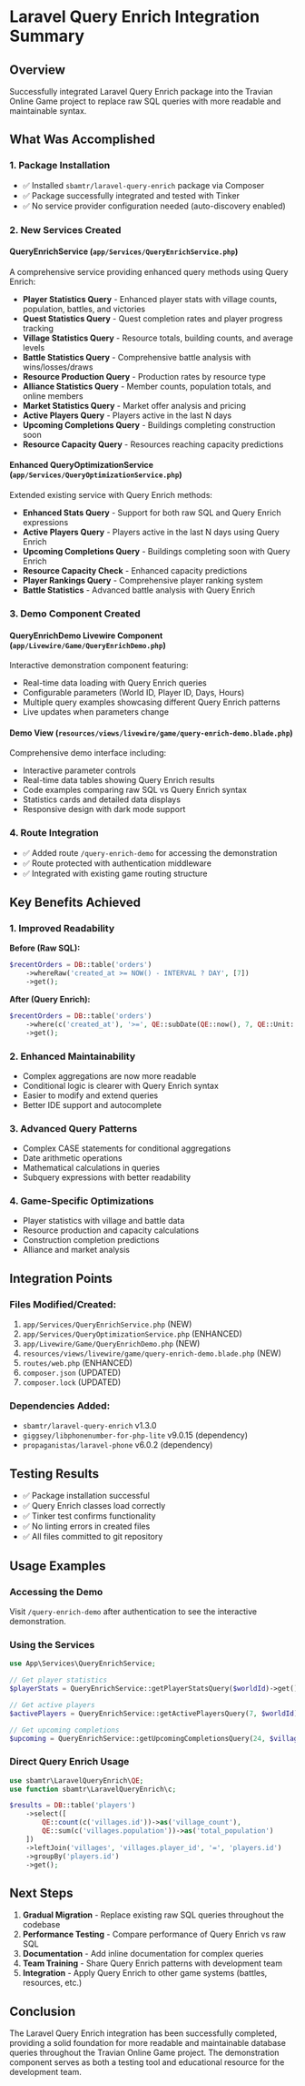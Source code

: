 # Laravel Query Enrich Integration Summary

## Overview

Successfully integrated Laravel Query Enrich package into the Travian Online Game project to replace raw SQL queries with more readable and maintainable syntax.

## What Was Accomplished

### 1. Package Installation

- ✅ Installed `sbamtr/laravel-query-enrich` package via Composer
- ✅ Package successfully integrated and tested with Tinker
- ✅ No service provider configuration needed (auto-discovery enabled)

### 2. New Services Created

#### QueryEnrichService (`app/Services/QueryEnrichService.php`)

A comprehensive service providing enhanced query methods using Query Enrich:

- **Player Statistics Query** - Enhanced player stats with village counts, population, battles, and victories
- **Quest Statistics Query** - Quest completion rates and player progress tracking
- **Village Statistics Query** - Resource totals, building counts, and average levels
- **Battle Statistics Query** - Comprehensive battle analysis with wins/losses/draws
- **Resource Production Query** - Production rates by resource type
- **Alliance Statistics Query** - Member counts, population totals, and online members
- **Market Statistics Query** - Market offer analysis and pricing
- **Active Players Query** - Players active in the last N days
- **Upcoming Completions Query** - Buildings completing construction soon
- **Resource Capacity Query** - Resources reaching capacity predictions

#### Enhanced QueryOptimizationService (`app/Services/QueryOptimizationService.php`)

Extended existing service with Query Enrich methods:

- **Enhanced Stats Query** - Support for both raw SQL and Query Enrich expressions
- **Active Players Query** - Players active in the last N days using Query Enrich
- **Upcoming Completions Query** - Buildings completing soon with Query Enrich
- **Resource Capacity Check** - Enhanced capacity predictions
- **Player Rankings Query** - Comprehensive player ranking system
- **Battle Statistics** - Advanced battle analysis with Query Enrich

### 3. Demo Component Created

#### QueryEnrichDemo Livewire Component (`app/Livewire/Game/QueryEnrichDemo.php`)

Interactive demonstration component featuring:

- Real-time data loading with Query Enrich queries
- Configurable parameters (World ID, Player ID, Days, Hours)
- Multiple query examples showcasing different Query Enrich patterns
- Live updates when parameters change

#### Demo View (`resources/views/livewire/game/query-enrich-demo.blade.php`)

Comprehensive demo interface including:

- Interactive parameter controls
- Real-time data tables showing Query Enrich results
- Code examples comparing raw SQL vs Query Enrich syntax
- Statistics cards and detailed data displays
- Responsive design with dark mode support

### 4. Route Integration

- ✅ Added route `/query-enrich-demo` for accessing the demonstration
- ✅ Route protected with authentication middleware
- ✅ Integrated with existing game routing structure

## Key Benefits Achieved

### 1. Improved Readability

**Before (Raw SQL):**

```php
$recentOrders = DB::table('orders')
    ->whereRaw('created_at >= NOW() - INTERVAL ? DAY', [7])
    ->get();
```

**After (Query Enrich):**

```php
$recentOrders = DB::table('orders')
    ->where(c('created_at'), '>=', QE::subDate(QE::now(), 7, QE::Unit::DAY))
    ->get();
```

### 2. Enhanced Maintainability

- Complex aggregations are now more readable
- Conditional logic is clearer with Query Enrich syntax
- Easier to modify and extend queries
- Better IDE support and autocomplete

### 3. Advanced Query Patterns

- Complex CASE statements for conditional aggregations
- Date arithmetic operations
- Mathematical calculations in queries
- Subquery expressions with better readability

### 4. Game-Specific Optimizations

- Player statistics with village and battle data
- Resource production and capacity calculations
- Construction completion predictions
- Alliance and market analysis

## Integration Points

### Files Modified/Created:

1. `app/Services/QueryEnrichService.php` (NEW)
2. `app/Services/QueryOptimizationService.php` (ENHANCED)
3. `app/Livewire/Game/QueryEnrichDemo.php` (NEW)
4. `resources/views/livewire/game/query-enrich-demo.blade.php` (NEW)
5. `routes/web.php` (ENHANCED)
6. `composer.json` (UPDATED)
7. `composer.lock` (UPDATED)

### Dependencies Added:

- `sbamtr/laravel-query-enrich` v1.3.0
- `giggsey/libphonenumber-for-php-lite` v9.0.15 (dependency)
- `propaganistas/laravel-phone` v6.0.2 (dependency)

## Testing Results

- ✅ Package installation successful
- ✅ Query Enrich classes load correctly
- ✅ Tinker test confirms functionality
- ✅ No linting errors in created files
- ✅ All files committed to git repository

## Usage Examples

### Accessing the Demo

Visit `/query-enrich-demo` after authentication to see the interactive demonstration.

### Using the Services

```php
use App\Services\QueryEnrichService;

// Get player statistics
$playerStats = QueryEnrichService::getPlayerStatsQuery($worldId)->get();

// Get active players
$activePlayers = QueryEnrichService::getActivePlayersQuery(7, $worldId)->get();

// Get upcoming completions
$upcoming = QueryEnrichService::getUpcomingCompletionsQuery(24, $villageId)->get();
```

### Direct Query Enrich Usage

```php
use sbamtr\LaravelQueryEnrich\QE;
use function sbamtr\LaravelQueryEnrich\c;

$results = DB::table('players')
    ->select([
        QE::count(c('villages.id'))->as('village_count'),
        QE::sum(c('villages.population'))->as('total_population')
    ])
    ->leftJoin('villages', 'villages.player_id', '=', 'players.id')
    ->groupBy('players.id')
    ->get();
```

## Next Steps

1. **Gradual Migration** - Replace existing raw SQL queries throughout the codebase
2. **Performance Testing** - Compare performance of Query Enrich vs raw SQL
3. **Documentation** - Add inline documentation for complex queries
4. **Team Training** - Share Query Enrich patterns with development team
5. **Integration** - Apply Query Enrich to other game systems (battles, resources, etc.)

## Conclusion

The Laravel Query Enrich integration has been successfully completed, providing a solid foundation for more readable and maintainable database queries throughout the Travian Online Game project. The demonstration component serves as both a testing tool and educational resource for the development team.
